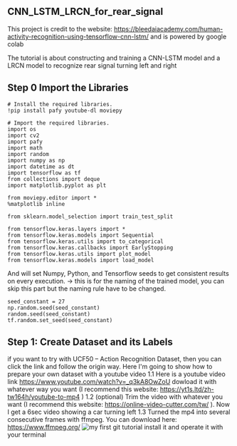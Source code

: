 ## CNN_LSTM_LRCN_for_rear_signal

This project is credit to the website: https://bleedaiacademy.com/human-activity-recognition-using-tensorflow-cnn-lstm/ and is powered by google colab

The tutorial is about constructing and training a CNN-LSTM model and a LRCN model to recognize rear signal turning left and right

## Step 0 Import the Libraries
``` shell
# Install the required libraries.
!pip install pafy youtube-dl moviepy
```
``` shell
# Import the required libraries.
import os
import cv2
import pafy
import math
import random
import numpy as np
import datetime as dt
import tensorflow as tf
from collections import deque
import matplotlib.pyplot as plt

from moviepy.editor import *
%matplotlib inline

from sklearn.model_selection import train_test_split

from tensorflow.keras.layers import *
from tensorflow.keras.models import Sequential
from tensorflow.keras.utils import to_categorical
from tensorflow.keras.callbacks import EarlyStopping
from tensorflow.keras.utils import plot_model
from tensorflow.keras.models import load_model
```
And will set Numpy, Python, and Tensorflow seeds to get consistent results on every execution. -> this is for the naming of the trained model, you can skip this part but the naming rule have to be changed.
``` shell
seed_constant = 27
np.random.seed(seed_constant)
random.seed(seed_constant)
tf.random.set_seed(seed_constant)
```

## Step 1: Create Dataset and its Labels
if you want to try with UCF50 – Action Recognition Dataset, then you can click the link and follow the origin way. Here I'm going to show how to prepare your own dataset with a youtube video
1.1 Here is a youtube video link https://www.youtube.com/watch?v=_q3kA8OwZoU dowload it with whatever way you want (I recommend this website: https://yt1s.ltd/zh-tw164h/youtube-to-mp4 )
1.2 (optional) Trim the video with whatever you want (I recommend this website: https://online-video-cutter.com/tw/ ). Now I get a 6sec video showing a car turning left
1.3 Turned the mp4 into several consecutive frames with ffmpeg. You can download here: https://www.ffmpeg.org/
![my first git tutorial](https://github.com/HunterWang123456/CNN_LSTM_LRCN_for_rear_signal/assets/74261517/d70a2c34-bdde-458a-bcc3-fe8ed83c697f)
install it and operate it with your terminal
